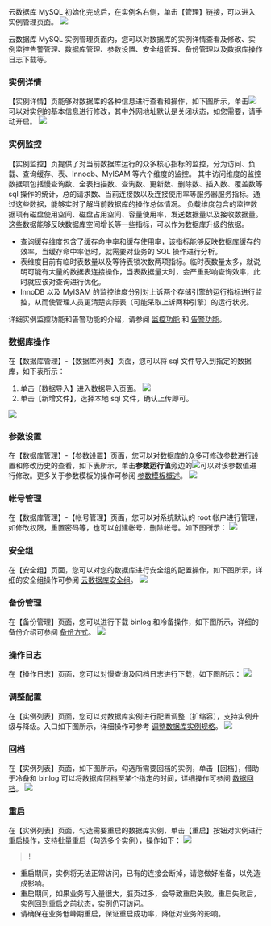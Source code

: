 云数据库 MySQL 初始化完成后，在实例名右侧，单击【管理】链接，可以进入实例管理页面。
![](https://main.qcloudimg.com/raw/d1081af75c7108e07778a8cdd88bdc00.png)

云数据库 MySQL 实例管理页面内，您可以对数据库的实例详情查看及修改、实例监控告警管理、数据库管理、参数设置、安全组管理、备份管理以及数据库操作日志下载等。

### 实例详情
【实例详情】页能够对数据库的各种信息进行查看和操作，如下图所示，单击<img src="https://main.qcloudimg.com/raw/071659c8118f8c9b94d4ab90cebbd955.png"  style="margin:0;">可以对实例的基本信息进行修改，其中外网地址默认是关闭状态，如您需要，请手动开启。
![](https://main.qcloudimg.com/raw/5891a3473b18b6248bdf2992487144d4.png)

### 实例监控
【实例监控】页提供了对当前数据库运行的众多核心指标的监控，分为访问、负载、查询缓存、表、Innodb、MyISAM 等六个维度的监控。
其中访问维度的监控数据项包括慢查询数、全表扫描数、查询数、更新数、删除数、插入数、覆盖数等 sql 操作的统计，总的请求数、当前连接数以及连接使用率等服务器服务指标。通过这些数据，能够实时了解当前数据库的操作总体情况。
负载维度包含的监控数据项有磁盘使用空间、磁盘占用空间、容量使用率，发送数据量以及接收数据量。这些数据能够反映数据库空间增长等一些指标，可以作为数据库升级的依据。

- 查询缓存维度包含了缓存命中率和缓存使用率，该指标能够反映数据库缓存的效率，当缓存命中率低时，就需要对业务的 SQL 操作进行分析。
- 表维度目前有临时表数量以及等待表锁次数两项指标。临时表数量太多，就说明可能有大量的数据表连接操作，当表数据量大时，会严重影响查询效率，此时就应该对查询进行优化。
- InnoDB 以及 MyISAM 的监控维度分别对上诉两个存储引擎的运行指标进行监控，从而使管理人员更清楚实际表（可能采取上诉两种引擎）的运行状况。

详细实例监控功能和告警功能的介绍，请参阅 [监控功能](https://intl.cloud.tencent.com/document/product/236/8455) 和 [告警功能](https://intl.cloud.tencent.com/document/product/236/8457)。

### 数据库操作
在【数据库管理】-【数据库列表】页面，您可以将 sql 文件导入到指定的数据库，如下表所示：

1. 单击【数据导入】进入数据导入页面。
   ![](https://main.qcloudimg.com/raw/e37eb9335ee79d0852829efcf5e8e45d.png)
2. 单击【新增文件】，选择本地 sql 文件，确认上传即可。

![](https://main.qcloudimg.com/raw/e82ead34a54034cf25f40b0698b9c33a.png)



### 参数设置

在【数据库管理】-【参数设置】页面，您可以对数据库的众多可修改参数进行设置和修改历史的查看，如下表所示，单击**参数运行值**旁边的<img src="https://main.qcloudimg.com/raw/071659c8118f8c9b94d4ab90cebbd955.png"  style="margin:0;">可以对该参数值进行修改。更多关于参数模板的操作可参阅 [参数模板概述](https://cloud.tencent.com/document/product/236/8461)。
![](https://main.qcloudimg.com/raw/21715becbdc085c1ffff00bcff2786fb.png)

### 帐号管理
在【数据库管理】-【帐号管理】页面，您可以对系统默认的 root 帐户进行管理，如修改权限，重置密码等，也可以创建帐号，删除帐号。如下图所示：
![](https://main.qcloudimg.com/raw/58d42b6a85a21882735fef5caa4b1ad6.png)

### 安全组
在【安全组】页面，您可以对您的数据库进行安全组的配置操作，如下图所示，详细的安全组操作可参阅 [云数据库安全组](https://cloud.tencent.com/document/product/236/9537)。
![](https://main.qcloudimg.com/raw/8983edaaad917bb4119880f042662275.png)

### 备份管理

在【备份管理】页面，您可以进行下载 binlog 和冷备操作，如下图所示，详细的备份介绍可参阅 [备份方式](https://cloud.tencent.com/document/product/236/7513)。
![](https://main.qcloudimg.com/raw/27c817ba8c4210ef84d738ddcb67e65b.png)

### 操作日志
在【操作日志】页面，您可以对慢查询及回档日志进行下载，如下图所示：
![](https://main.qcloudimg.com/raw/2ebfc2aad271f78d8f15510cec60b10f.png)

<span id = "biangengpeizhi"></span>
### 调整配置
在【实例列表】页面，您可以对数据库实例进行配置调整（扩缩容），支持实例升级与降级。入口如下图所示，详细操作可参考 [调整数据库实例规格](https://intl.cloud.tencent.com/document/product/236/19707)。
![](https://main.qcloudimg.com/raw/6592b2ec71952933e0f1b12dd86de2b5.png)

### 回档
在【实例列表】页面，如下图所示，勾选所需要回档的实例，单击【回档】，借助于冷备和 binlog 可以将数据库回档至某个指定的时间，详细操作可参阅 [数据回档](https://cloud.tencent.com/document/product/236/7276)。
![](https://main.qcloudimg.com/raw/75631185a2331d3d9935d3b428a72b01.png)

<span id = "chongqi"></span>
### 重启
在【实例列表】页面，勾选需要重启的数据库实例，单击【重启】按钮对实例进行重启操作，支持批量重启（勾选多个实例），操作如下：
![](https://main.qcloudimg.com/raw/4ddb5e423d7681b41e169a8009f9253c.png)

>!
- 重启期间，实例将无法正常访问，已有的连接会断掉，请您做好准备，以免造成影响。
- 重启期间，如果业务写入量很大，脏页过多，会导致重启失败。重启失败后，实例回到重启之前状态，实例仍可访问。
- 请确保在业务低峰期重启，保证重启成功率，降低对业务的影响。
